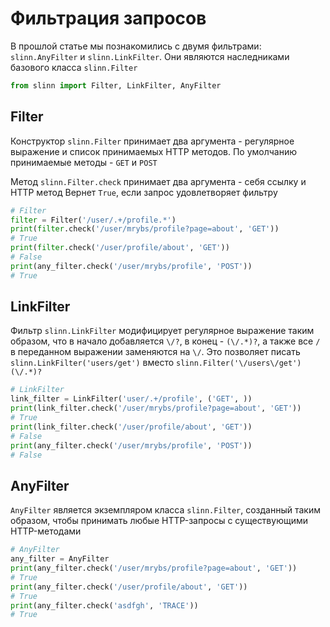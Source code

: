 # Фильтрация запросов

В прошлой статье мы познакомились с двумя фильтрами: `slinn.AnyFilter` и `slinn.LinkFilter`.
Они являются наследниками базового класса `slinn.Filter`

```Python
from slinn import Filter, LinkFilter, AnyFilter
```

## Filter

Конструктор `slinn.Filter` принимает два аргумента - регулярное выражение и список принимаемых HTTP методов.
По умолчанию принимаемые методы - `GET` и `POST`

Метод `slinn.Filter.check` принимает два аргумента - себя ссылку и HTTP метод
Вернет `True`, если запрос удовлетворяет фильтру

```Python
# Filter
filter = Filter('/user/.+/profile.*')
print(filter.check('/user/mrybs/profile?page=about', 'GET'))
# True
print(filter.check('/user/profile/about', 'GET'))
# False
print(any_filter.check('/user/mrybs/profile', 'POST'))
# True
```

## LinkFilter

Фильтр `slinn.LinkFilter` модифицирует регулярное выражение таким образом, что в начало добавляется `\/?`, в конец - 
`(\/.*)?`, а также все `/` в переданном выражении заменяются на `\/`. 
Это позволяет писать `slinn.LinkFilter('users/get')` вместо `slinn.Filter('\/users\/get')(\/.*)?`

```Python
# LinkFilter
link_filter = LinkFilter('user/.+/profile', ('GET', ))
print(link_filter.check('/user/mrybs/profile?page=about', 'GET'))
# True
print(link_filter.check('/user/profile/about', 'GET'))
# False
print(any_filter.check('/user/mrybs/profile', 'POST'))
# False
```

## AnyFilter
`AnyFilter` является экземпляром класса `slinn.Filter`, созданный таким образом, чтобы принимать любые HTTP-запросы с
существующими HTTP-методами

```Python
# AnyFilter
any_filter = AnyFilter
print(any_filter.check('/user/mrybs/profile?page=about', 'GET'))
# True
print(any_filter.check('/user/profile/about', 'GET'))
# True
print(any_filter.check('asdfgh', 'TRACE'))
# True
```
